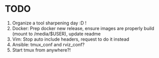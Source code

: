 # TODO

1. Organize a tool sharpening day :D !
1. Docker: Prep docker new release, ensure images are properly build (mount to /media/$USER), update readme
1. Vim: Stop auto include headers, request to do it instead
1. Ansible: tmux_conf and rviz_conf?
1. Start tmux from anywhere?!
